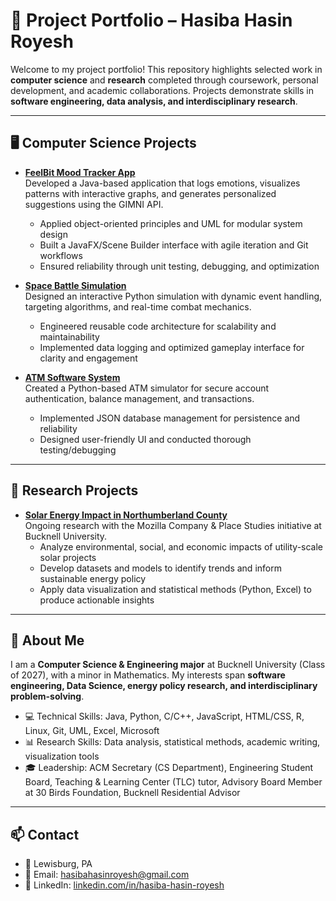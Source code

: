 # 📂 Project Portfolio – Hasiba Hasin Royesh

Welcome to my project portfolio! This repository highlights selected work in **computer science** and **research** completed through coursework, personal development, and academic collaborations. Projects demonstrate skills in **software engineering, data analysis, and interdisciplinary research**.

---

## 🖥️ Computer Science Projects

- **[FeelBit Mood Tracker App](./CS-projects/feelbit-mood-tracker)**  
  Developed a Java-based application that logs emotions, visualizes patterns with interactive graphs, and generates personalized suggestions using the GIMNI API.  
  - Applied object-oriented principles and UML for modular system design  
  - Built a JavaFX/Scene Builder interface with agile iteration and Git workflows  
  - Ensured reliability through unit testing, debugging, and optimization  

- **[Space Battle Simulation](./CS-projects/space-battle)**  
  Designed an interactive Python simulation with dynamic event handling, targeting algorithms, and real-time combat mechanics.  
  - Engineered reusable code architecture for scalability and maintainability  
  - Implemented data logging and optimized gameplay interface for clarity and engagement  

- **[ATM Software System](./CS-projects/atm-software)**  
  Created a Python-based ATM simulator for secure account authentication, balance management, and transactions.  
  - Implemented JSON database management for persistence and reliability  
  - Designed user-friendly UI and conducted thorough testing/debugging  

---

## 🔬 Research Projects

- **[Solar Energy Impact in Northumberland County](./Research/solar-impact)**  
  Ongoing research with the Mozilla Company & Place Studies initiative at Bucknell University.  
  - Analyze environmental, social, and economic impacts of utility-scale solar projects  
  - Develop datasets and models to identify trends and inform sustainable energy policy  
  - Apply data visualization and statistical methods (Python, Excel) to produce actionable insights 

---

## 📌 About Me
I am a **Computer Science & Engineering major** at Bucknell University (Class of 2027), with a minor in Mathematics. My interests span **software engineering, Data Science, energy policy research, and interdisciplinary problem-solving**.  

- 💻 Technical Skills: Java, Python, C/C++, JavaScript, HTML/CSS, R, Linux, Git, UML, Excel, Microsoft 
- 📊 Research Skills: Data analysis, statistical methods, academic writing, visualization tools  
- 🎓 Leadership: ACM Secretary (CS Department), Engineering Student Board, Teaching & Learning Center (TLC) tutor, Advisory Board Member at 30 Birds Foundation, Bucknell Residential Advisor   

---

## 📫 Contact
- 📍 Lewisburg, PA  
- 📧 Email: hasibahasinroyesh@gmail.com  
- 🔗 LinkedIn: [linkedin.com/in/hasiba-hasin-royesh](https://www.linkedin.com/in/hasiba-hasin-royesh/)
